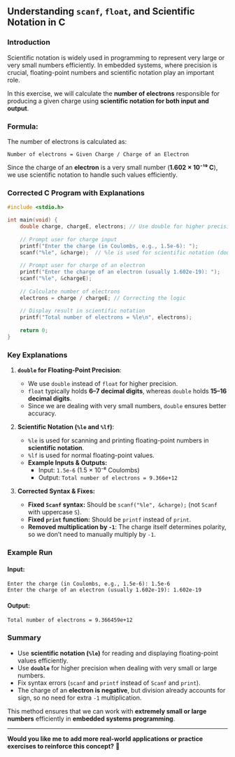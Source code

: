 ## Understanding `scanf`, `float`, and Scientific Notation in C

### Introduction
Scientific notation is widely used in programming to represent very large or very small numbers efficiently. In embedded systems, where precision is crucial, floating-point numbers and scientific notation play an important role. 

In this exercise, we will calculate the **number of electrons** responsible for producing a given charge using **scientific notation for both input and output**.

### Formula:
The number of electrons is calculated as:

```
Number of electrons = Given Charge / Charge of an Electron
```

Since the charge of an **electron** is a very small number (**1.602 × 10⁻¹⁹ C**), we use scientific notation to handle such values efficiently.

### Corrected C Program with Explanations
```c
#include <stdio.h>

int main(void) {
    double charge, chargeE, electrons; // Use double for higher precision
    
    // Prompt user for charge input
    printf("Enter the charge (in Coulombs, e.g., 1.5e-6): ");
    scanf("%le", &charge);  // %le is used for scientific notation (double)
    
    // Prompt user for charge of an electron
    printf("Enter the charge of an electron (usually 1.602e-19): ");
    scanf("%le", &chargeE);
    
    // Calculate number of electrons
    electrons = charge / chargeE; // Correcting the logic
    
    // Display result in scientific notation
    printf("Total number of electrons = %le\n", electrons);
    
    return 0;
}
```

### Key Explanations
1. **`double` for Floating-Point Precision**:
   - We use `double` instead of `float` for higher precision.
   - `float` typically holds **6–7 decimal digits**, whereas `double` holds **15–16 decimal digits**.
   - Since we are dealing with very small numbers, `double` ensures better accuracy.

2. **Scientific Notation (`%le` and `%lf`)**:
   - `%le` is used for scanning and printing floating-point numbers in **scientific notation**.
   - `%lf` is used for normal floating-point values.
   - **Example Inputs & Outputs:**
     - Input: `1.5e-6` (1.5 × 10⁻⁶ Coulombs)
     - Output: `Total number of electrons = 9.366e+12`

3. **Corrected Syntax & Fixes:**
   - **Fixed `Scanf` syntax:** Should be `scanf("%le", &charge);` (not `Scanf` with uppercase `S`).
   - **Fixed `print` function:** Should be `printf` instead of `print`.
   - **Removed multiplication by `-1`**: The charge itself determines polarity, so we don’t need to manually multiply by `-1`.

### Example Run
#### Input:
```
Enter the charge (in Coulombs, e.g., 1.5e-6): 1.5e-6
Enter the charge of an electron (usually 1.602e-19): 1.602e-19
```

#### Output:
```
Total number of electrons = 9.366459e+12
```

### Summary
- Use **scientific notation (`%le`)** for reading and displaying floating-point values efficiently.
- Use **`double`** for higher precision when dealing with very small or large numbers.
- Fix syntax errors (`scanf` and `printf` instead of `Scanf` and `print`).
- The charge of an **electron is negative**, but division already accounts for sign, so no need for extra `-1` multiplication.

This method ensures that we can work with **extremely small or large numbers** efficiently in **embedded systems programming**.

---
**Would you like me to add more real-world applications or practice exercises to reinforce this concept?** 🚀
